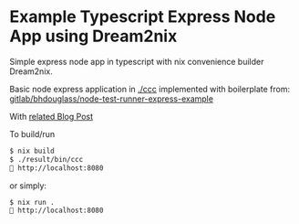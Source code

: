 # Example Typescript Express Node App using Dream2nix

Simple express node app in typescript with nix convenience builder Dream2nix. 

Basic node express application in [./ccc](./ccc) implemented with boilerplate from:
[gitlab/bhdouglass/node-test-runner-express-example](https://gitlab.com/bhdouglass/node-test-runner-express-example)

With [related Blog Post](https://bhdouglass/blog/test-an-expressjs-app-with-nodetest/)

To build/run
```sh
$ nix build
$ ./result/bin/ccc
🚀 http://localhost:8080
```
or simply:
```sh
$ nix run .
🚀 http://localhost:8080
```